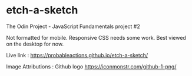 # etch-a-sketch
The Odin Project - JavaScript Fundamentals project #2

Not formatted for mobile. 
Responsive CSS needs some work. Best viewed on the desktop for now. 

Live link : https://probableactions.github.io/etch-a-sketch/



Image Attributions :
Github logo
https://iconmonstr.com/github-1-png/
